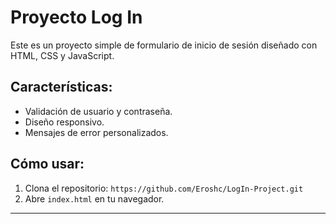 # Proyecto Log In

Este es un proyecto simple de formulario de inicio de sesión diseñado con HTML, CSS y JavaScript.

## Características:
- Validación de usuario y contraseña.
- Diseño responsivo.
- Mensajes de error personalizados.

## Cómo usar:
1. Clona el repositorio: `https://github.com/Eroshc/LogIn-Project.git`
2. Abre `index.html` en tu navegador.

---
